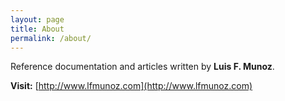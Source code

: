 ```yaml
---
layout: page
title: About
permalink: /about/
---
```



Reference documentation and articles written by **Luis F. Munoz**. 


**Visit:** [http://www.lfmunoz.com](http://www.lfmunoz.com)